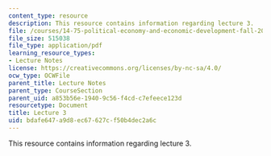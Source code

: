 ```yaml
---
content_type: resource
description: This resource contains information regarding lecture 3.
file: /courses/14-75-political-economy-and-economic-development-fall-2012/bdafe647a9d8ec67627cf50b4dec2a6c_MIT14_75F12_Lec3.pdf
file_size: 515038
file_type: application/pdf
learning_resource_types:
- Lecture Notes
license: https://creativecommons.org/licenses/by-nc-sa/4.0/
ocw_type: OCWFile
parent_title: Lecture Notes
parent_type: CourseSection
parent_uid: a853b56e-1940-9c56-f4cd-c7efeece123d
resourcetype: Document
title: Lecture 3
uid: bdafe647-a9d8-ec67-627c-f50b4dec2a6c
---
```

This resource contains information regarding lecture 3.